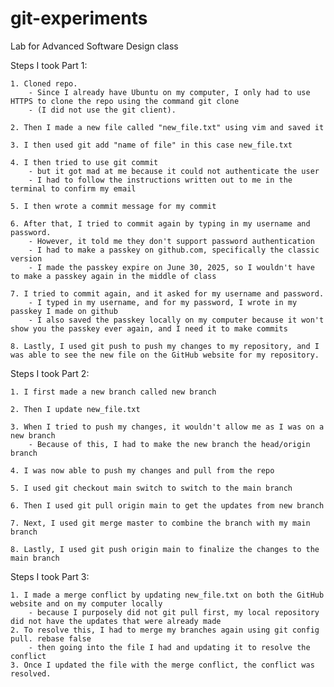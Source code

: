 # git-experiments
Lab for Advanced Software Design class

Steps I took Part 1:
    
    1. Cloned repo. 
        - Since I already have Ubuntu on my computer, I only had to use HTTPS to clone the repo using the command git clone 
        - (I did not use the git client).
    
    2. Then I made a new file called "new_file.txt" using vim and saved it
    
    3. I then used git add "name of file" in this case new_file.txt
    
    4. I then tried to use git commit
        - but it got mad at me because it could not authenticate the user
        - I had to follow the instructions written out to me in the terminal to confirm my email
    
    5. I then wrote a commit message for my commit
    
    6. After that, I tried to commit again by typing in my username and password. 
        - However, it told me they don't support password authentication
        - I had to make a passkey on github.com, specifically the classic version
        - I made the passkey expire on June 30, 2025, so I wouldn't have to make a passkey again in the middle of class
    
    7. I tried to commit again, and it asked for my username and password. 
        - I typed in my username, and for my password, I wrote in my passkey I made on github
        - I also saved the passkey locally on my computer because it won't show you the passkey ever again, and I need it to make commits
    
    8. Lastly, I used git push to push my changes to my repository, and I was able to see the new file on the GitHub website for my repository.


Steps I took Part 2:

    1. I first made a new branch called new branch
    
    2. Then I update new_file.txt

    3. When I tried to push my changes, it wouldn't allow me as I was on a new branch
        - Because of this, I had to make the new branch the head/origin branch

    4. I was now able to push my changes and pull from the repo

    5. I used git checkout main switch to switch to the main branch

    6. Then I used git pull origin main to get the updates from new branch

    7. Next, I used git merge master to combine the branch with my main branch

    8. Lastly, I used git push origin main to finalize the changes to the main branch

Steps I took Part 3:

    1. I made a merge conflict by updating new_file.txt on both the GitHub website and on my computer locally
        - because I purposely did not git pull first, my local repository did not have the updates that were already made
    2. To resolve this, I had to merge my branches again using git config pull. rebase false
        - then going into the file I had and updating it to resolve the conflict
    3. Once I updated the file with the merge conflict, the conflict was resolved.
